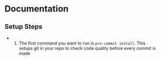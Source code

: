 # Documentation
## Setup Steps
- 1) The first command you want to run is `pre-commit install`. This setups git in your repo to check code quality before every commit is made
